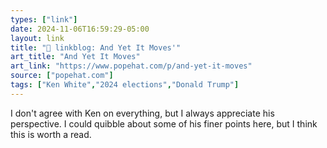 ```yaml
---
types: ["link"]
date: 2024-11-06T16:59:29-05:00
layout: link
title: "🔗 linkblog: And Yet It Moves'"
art_title: "And Yet It Moves"
art_link: "https://www.popehat.com/p/and-yet-it-moves"
source: ["popehat.com"]
tags: ["Ken White","2024 elections","Donald Trump"]
---
```

I don't agree with Ken on everything, but I always appreciate his perspective. I could quibble about some of his finer points here, but I think this is worth a read.
